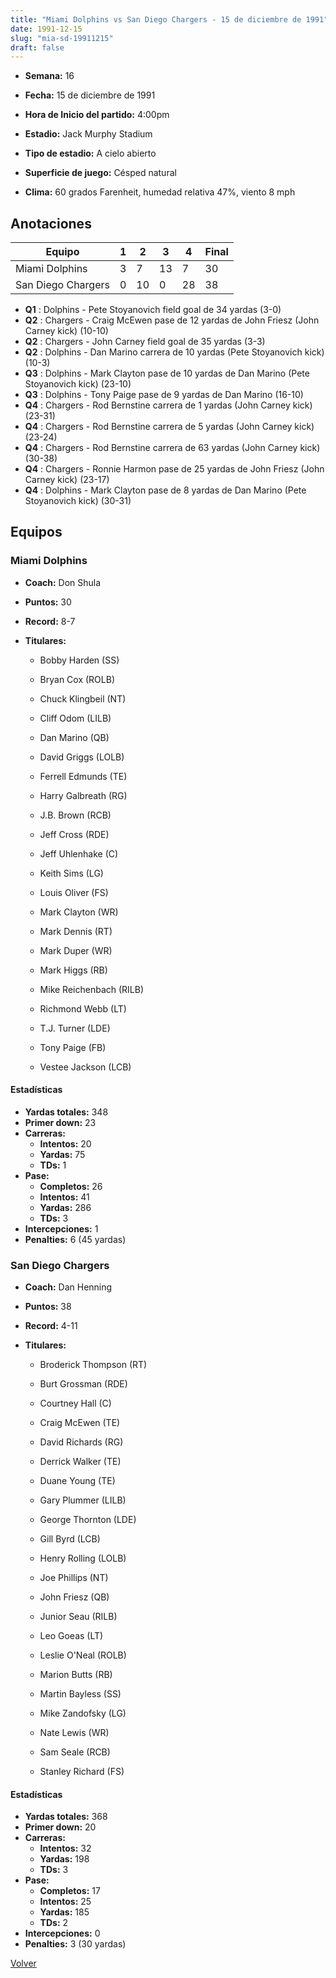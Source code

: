 ```yaml
---
title: "Miami Dolphins vs San Diego Chargers - 15 de diciembre de 1991"
date: 1991-12-15
slug: "mia-sd-19911215"
draft: false
---
```


* **Semana:** 16
* **Fecha:** 15 de diciembre de 1991

* **Hora de Inicio del partido:** 4:00pm
* **Estadio:** Jack Murphy Stadium
* **Tipo de estadio:** A cielo abierto
* **Superficie de juego:** Césped natural
* **Clima:** 60 grados Farenheit, humedad relativa 47%, viento 8 mph





## Anotaciones
| Equipo | 1 | 2 | 3 | 4 | Final |
|--------|---|---|---|---|-------|
| Miami Dolphins  | 3 | 7 | 13 | 7  | 30 |
| San Diego Chargers  | 0 | 10 | 0 | 28  | 38 |
* **Q1** : Dolphins - Pete Stoyanovich field goal de 34 yardas (3-0)
* **Q2** : Chargers - Craig McEwen pase de 12 yardas de John Friesz (John Carney kick) (10-10)
* **Q2** : Chargers - John Carney field goal de 35 yardas (3-3)
* **Q2** : Dolphins - Dan Marino carrera de 10 yardas (Pete Stoyanovich kick) (10-3)
* **Q3** : Dolphins - Mark Clayton pase de 10 yardas de Dan Marino (Pete Stoyanovich kick) (23-10)
* **Q3** : Dolphins - Tony Paige pase de 9 yardas de Dan Marino (16-10)
* **Q4** : Chargers - Rod Bernstine carrera de 1 yardas (John Carney kick) (23-31)
* **Q4** : Chargers - Rod Bernstine carrera de 5 yardas (John Carney kick) (23-24)
* **Q4** : Chargers - Rod Bernstine carrera de 63 yardas (John Carney kick) (30-38)
* **Q4** : Chargers - Ronnie Harmon pase de 25 yardas de John Friesz (John Carney kick) (23-17)
* **Q4** : Dolphins - Mark Clayton pase de 8 yardas de Dan Marino (Pete Stoyanovich kick) (30-31)


## Equipos


### Miami Dolphins
* **Coach:** Don Shula
* **Puntos:** 30
* **Record:** 8-7
* **Titulares:** 

  * Bobby Harden (SS) 

  * Bryan Cox (ROLB) 

  * Chuck Klingbeil (NT) 

  * Cliff Odom (LILB) 

  * Dan Marino (QB) 

  * David Griggs (LOLB) 

  * Ferrell Edmunds (TE) 

  * Harry Galbreath (RG) 

  * J.B. Brown (RCB) 

  * Jeff Cross (RDE) 

  * Jeff Uhlenhake (C) 

  * Keith Sims (LG) 

  * Louis Oliver (FS) 

  * Mark Clayton (WR) 

  * Mark Dennis (RT) 

  * Mark Duper (WR) 

  * Mark Higgs (RB) 

  * Mike Reichenbach (RILB) 

  * Richmond Webb (LT) 

  * T.J. Turner (LDE) 

  * Tony Paige (FB) 

  * Vestee Jackson (LCB) 

#### Estadísticas
* **Yardas totales:** 348
* **Primer down:** 23
* **Carreras:**
  * **Intentos:** 20
  * **Yardas:** 75
  * **TDs:** 1
* **Pase:**
  * **Completos:** 26
  * **Intentos:** 41
  * **Yardas:** 286
  * **TDs:** 3
* **Intercepciones:** 1
* **Penalties:** 6 (45 yardas)

### San Diego Chargers
* **Coach:** Dan Henning
* **Puntos:** 38
* **Record:** 4-11
* **Titulares:** 

  * Broderick Thompson (RT) 

  * Burt Grossman (RDE) 

  * Courtney Hall (C) 

  * Craig McEwen (TE) 

  * David Richards (RG) 

  * Derrick Walker (TE) 

  * Duane Young (TE) 

  * Gary Plummer (LILB) 

  * George Thornton (LDE) 

  * Gill Byrd (LCB) 

  * Henry Rolling (LOLB) 

  * Joe Phillips (NT) 

  * John Friesz (QB) 

  * Junior Seau (RILB) 

  * Leo Goeas (LT) 

  * Leslie O'Neal (ROLB) 

  * Marion Butts (RB) 

  * Martin Bayless (SS) 

  * Mike Zandofsky (LG) 

  * Nate Lewis (WR) 

  * Sam Seale (RCB) 

  * Stanley Richard (FS) 

#### Estadísticas
* **Yardas totales:** 368
* **Primer down:** 20
* **Carreras:**
  * **Intentos:** 32
  * **Yardas:** 198
  * **TDs:** 3
* **Pase:**
  * **Completos:** 17
  * **Intentos:** 25
  * **Yardas:** 185
  * **TDs:** 2
* **Intercepciones:** 0
* **Penalties:** 3 (30 yardas)


[Volver](/historia/1991)
